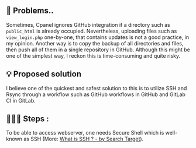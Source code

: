 ## 🤔 Problems..

Sometimes, Cpanel ignores GitHub integration if a directory such as `public_html` is already occupied. Nevertheless, uploading files such as `view_login.php` one-by-one, that contains updates is not a good practice, in my opinion. Another way is to copy the backup of all directories and files, then push all of them in a single repository in GitHub. Although this might be one of the simplest way, I reckon this is time-consuming and quite risky.

## 💡 Proposed solution

I believe one of the quickest and safest solution to this is to utilize SSH and Rsync through a workflow such as GitHub workflows in GitHub and GitLab CI in GitLab.

## 🧑🏻‍🔧 Steps :

To be able to access webserver, one needs Secure Shell which is well-known as SSH (More: [What is SSH ? - by Search Target](https://searchsecurity.techtarget.com/definition/Secure-Shell)).
